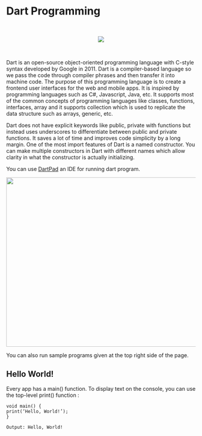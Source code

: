 # Dart Programming
<br />

<p align="center">
<img src="https://miro.medium.com/max/624/1*BxEDsPTfeAU4BbWjZLDaqg.png">
</p>
<br/>
  
Dart is an open-source object-oriented programming language with C-style syntax developed by Google in 2011. Dart is a compiler-based language so we pass the code through compiler phrases and then transfer it into machine code. The purpose of this programming language is to create a frontend user interfaces for the web and mobile apps. It is inspired by programming languages such as C#, Javascript, Java, etc. It supports most of the common concepts of programming languages like classes, functions, interfaces, array and it supports collection which is used to replicate the data structure such as arrays, generic, etc. 
  
Dart does not have explicit keywords like public, private with functions but instead uses underscores to differentiate between public and private functions. It saves a lot of time and improves code simplicity by a long margin. One of the most import features of Dart is a named constructor. You can make multiple constructors in Dart with different names which allow clarity in what the constructor is actually initializing.
  
You can use <a href="https://dartpad.dev/">DartPad</a> an IDE for running dart program.
  
<img src="https://dart.dev/assets/dartpad-hello-209465dbed5b3be402b0fd2b4e152d1e4493c2651572c4988b8fa80eab29136b.png" height=450 width=750>
  
You can also run sample programs given at the top right side of the page. 
  
## Hello World!
  
Every app has a main() function. To display text on the console, you can use the top-level print() function :
  
```
void main() {
print(‘Hello, World!’);
} 

Output: Hello, World!
```
